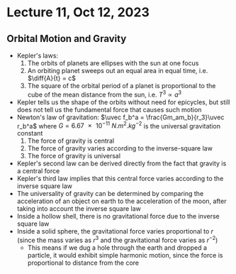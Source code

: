 # Lecture 11, Oct 12, 2023

## Orbital Motion and Gravity

* Kepler's laws:
	1. The orbits of planets are ellipses with the sun at one focus
	2. An orbiting planet sweeps out an equal area in equal time, i.e. $\diff{A}{t} = c$
	3. The square of the orbital period of a planet is proportional to the cube of the mean distance from the sun, i.e. $T^3 \propto a^3$
* Kepler tells us the shape of the orbits without need for epicycles, but still does not tell us the fundamental force that causes such motion
* Newton's law of gravitation: $\uvec f_b^a = \frac{Gm_am_b}{r_3}\uvec r_b^a$ where $G = \SI{6.67e-11}{N.m^2.kg^{-2}}$ is the universal gravitation constant
	1. The force of gravity is central
	2. The force of gravity varies according to the inverse-square law
	3. The force of gravity is universal
* Kepler's second law can be derived directly from the fact that gravity is a central force
* Kepler's third law implies that this central force varies according to the inverse square law
* The universality of gravity can be determined by comparing the acceleration of an object on earth to the acceleration of the moon, after taking into account the inverse square law
* Inside a hollow shell, there is no gravitational force due to the inverse square law
* Inside a solid sphere, the gravitational force varies proportional to $r$ (since the mass varies as $r^3$ and the gravitational force varies as $r^{-2}$)
	* This means if we dug a hole through the earth and dropped a particle, it would exhibit simple harmonic motion, since the force is proportional to distance from the core

